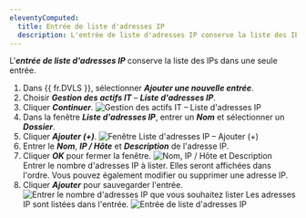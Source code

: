 ```yaml
---
eleventyComputed:
  title: Entrée de liste d'adresses IP
  description: L'entrée de liste d'adresses IP conserve la liste des IPs dans une seule entrée.
---
```

L'***entrée de liste d'adresses IP*** conserve la liste des IPs dans une seule entrée.

1. Dans {{ fr.DVLS }}, sélectionner ***Ajouter une nouvelle entrée***.
1. Choisir ***Gestion des actifs IT*** – ***Liste d'adresses IP***.
1. Cliquer ***Continuer***.
![Gestion des actifs IT – Liste d'adresses IP](https://cdnweb.devolutions.net/docs/docs_en_server_ServerOp6063.png)
1. Dans la fenêtre ***Liste d'adresses IP***, entrer un ***Nom*** et sélectionner un ***Dossier***.
1. Cliquer ***Ajouter (+)***.
![Fenêtre Liste d'adresses IP – Ajouter (+)](https://cdnweb.devolutions.net/docs/docs_en_server_ServerOp6064.png)
1. Entrer le ***Nom***, ***IP / Hôte*** et ***Description*** de l'adresse IP.
1. Cliquer ***OK*** pour fermer la fenêtre.
![Nom, IP / Hôte et Description](https://cdnweb.devolutions.net/docs/docs_en_server_ServerOp6067.png)
Entrer le nombre d'adresses IP à lister. Elles seront affichées dans l'ordre. Vous pouvez également modifier ou supprimer une adresse IP.
1. Cliquer ***Ajouter*** pour sauvegarder l'entrée.
![Entrer le nombre d'adresses IP que vous souhaitez lister](https://cdnweb.devolutions.net/docs/docs_en_server_ServerOp6065.png)
Les adresses IP sont listées dans l'entrée.
![Entrée de liste d'adresses IP](https://cdnweb.devolutions.net/docs/docs_en_server_ServerOp6068.png)
